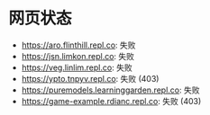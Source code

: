 # 网页状态
- https://aro.flinthill.repl.co: 失败
- https://jsn.limkon.repl.co: 失败
- https://veg.linlim.repl.co: 失败
- https://ypto.tnpyv.repl.co: 失败 (403)
- https://puremodels.learninggarden.repl.co: 失败
- https://game-example.rdianc.repl.co: 失败 (403)
